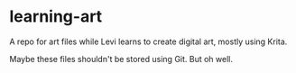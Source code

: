 # learning-art

A repo for art files while Levi learns to create digital art, mostly using Krita.

Maybe these files shouldn't be stored using Git. But oh well.
